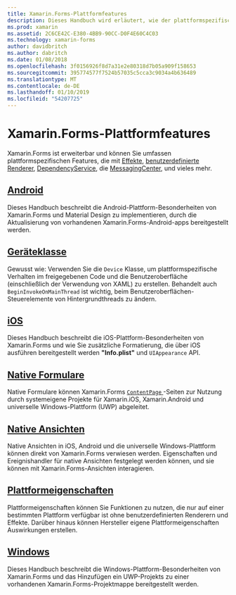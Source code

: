 ```yaml
---
title: Xamarin.Forms-Plattformfeatures
description: Dieses Handbuch wird erläutert, wie der plattformspezifischen Features in Xamarin.Forms-Anwendungen nutzen, indem mithilfe einer Vielzahl von Techniken.
ms.prod: xamarin
ms.assetid: 2C6CE42C-E380-4BB9-90CC-D0F4E60C4C03
ms.technology: xamarin-forms
author: davidbritch
ms.author: dabritch
ms.date: 01/08/2018
ms.openlocfilehash: 3f0156926f8d7a31e2e80318d7b05a909f158653
ms.sourcegitcommit: 395774577f7524b57035c5cca3c9034a4b636489
ms.translationtype: MT
ms.contentlocale: de-DE
ms.lasthandoff: 01/10/2019
ms.locfileid: "54207725"
---
```

# <a name="xamarinforms-platform-features"></a>Xamarin.Forms-Plattformfeatures

Xamarin.Forms ist erweiterbar und können Sie umfassen plattformspezifischen Features, die mit [Effekte](~/xamarin-forms/app-fundamentals/effects/index.md), [benutzerdefinierte Renderer](~/xamarin-forms/app-fundamentals/custom-renderer/index.md), [DependencyService](~/xamarin-forms/app-fundamentals/dependency-service/index.md), die [MessagingCenter](~/xamarin-forms/app-fundamentals/messaging-center.md), und vieles mehr.

## <a name="androidandroidindexmd"></a>[Android](android/index.md)

Dieses Handbuch beschreibt die Android-Plattform-Besonderheiten von Xamarin.Forms und Material Design zu implementieren, durch die Aktualisierung von vorhandenen Xamarin.Forms-Android-apps bereitgestellt werden.

## <a name="device-classdevicemd"></a>[Geräteklasse](device.md)

Gewusst wie: Verwenden Sie die `Device` Klasse, um plattformspezifische Verhalten im freigegebenen Code und die Benutzeroberfläche (einschließlich der Verwendung von XAML) zu erstellen. Behandelt auch `BeginInvokeOnMainThread` ist wichtig, beim Benutzeroberflächen-Steuerelemente von Hintergrundthreads zu ändern.

## <a name="iosiosindexmd"></a>[iOS](ios/index.md)

Dieses Handbuch beschreibt die iOS-Plattform-Besonderheiten von Xamarin.Forms und wie Sie zusätzliche Formatierung, die über iOS ausführen bereitgestellt werden **"Info.plist"** und `UIAppearance` API.

## <a name="native-formsnative-formsmd"></a>[Native Formulare](native-forms.md)

Native Formulare können Xamarin.Forms [ `ContentPage` ](xref:Xamarin.Forms.ContentPage)-Seiten zur Nutzung durch systemeigene Projekte für Xamarin.iOS, Xamarin.Android und universelle Windows-Plattform (UWP) abgeleitet.

## <a name="native-viewsnative-viewsindexmd"></a>[Native Ansichten](native-views/index.md)

Native Ansichten in iOS, Android und die universelle Windows-Plattform können direkt von Xamarin.Forms verwiesen werden. Eigenschaften und Ereignishandler für native Ansichten festgelegt werden können, und sie können mit Xamarin.Forms-Ansichten interagieren.

## <a name="platform-specificsplatform-specificsindexmd"></a>[Plattformeigenschaften](platform-specifics/index.md)

Plattformeigenschaften können Sie Funktionen zu nutzen, die nur auf einer bestimmten Plattform verfügbar ist ohne benutzerdefinierten Renderern und Effekte. Darüber hinaus können Hersteller eigene Plattformeigenschaften Auswirkungen erstellen.

## <a name="windowswindowsindexmd"></a>[Windows](windows/index.md)

Dieses Handbuch beschreibt die Windows-Plattform-Besonderheiten von Xamarin.Forms und das Hinzufügen ein UWP-Projekts zu einer vorhandenen Xamarin.Forms-Projektmappe bereitgestellt werden.
